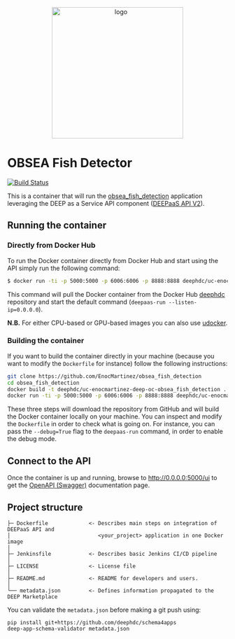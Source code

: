 <div align="center">
<img src="https://marketplace.deep-hybrid-datacloud.eu/images/logo-deep.png" alt="logo" width="300"/>
</div>

# OBSEA Fish Detector
[![Build Status](https://jenkins.indigo-datacloud.eu/buildStatus/icon?job=Pipeline-as-code/DEEP-OC-org/UC-EnocMartinez-DEEP-OC-obsea_fish_detector/master)](https://jenkins.indigo-datacloud.eu/job/Pipeline-as-code/job/DEEP-OC-org/job/UC-EnocMartinez-DEEP-OC-obsea_fish_detector/job/master)

This is a container that will run the [obsea_fish_detection](https://github.com/EnocMartinez/obsea_fish_detection) application leveraging the DEEP as a Service API component ([DEEPaaS API V2](https://github.com/indigo-dc/DEEPaaS)).

    
## Running the container

### Directly from Docker Hub

To run the Docker container directly from Docker Hub and start using the API simply run the following command:

```bash
$ docker run -ti -p 5000:5000 -p 6006:6006 -p 8888:8888 deephdc/uc-enocmartinez-deep-oc-obsea_fish_detection
```

This command will pull the Docker container from the Docker Hub [deephdc](https://hub.docker.com/u/deephdc/) repository and start the default command (`deepaas-run --listen-ip=0.0.0.0`).

**N.B.** For either CPU-based or GPU-based images you can also use [udocker](https://github.com/indigo-dc/udocker).

### Building the container

If you want to build the container directly in your machine (because you want to modify the `Dockerfile` for instance) follow the following instructions:
```bash
git clone https://github.com/EnocMartinez/obsea_fish_detection
cd obsea_fish_detection
docker build -t deephdc/uc-enocmartinez-deep-oc-obsea_fish_detection .
docker run -ti -p 5000:5000 -p 6006:6006 -p 8888:8888 deephdc/uc-enocmartinez-deep-oc-obsea_fish_detector
```

These three steps will download the repository from GitHub and will build the Docker container locally on your machine. You can inspect and modify the `Dockerfile` in order to check what is going on. For instance, you can pass the `--debug=True` flag to the `deepaas-run` command, in order to enable the debug mode.


## Connect to the API

Once the container is up and running, browse to http://0.0.0.0:5000/ui to get the [OpenAPI (Swagger)](https://www.openapis.org/) documentation page.


## Project structure
```
├─ Dockerfile             <- Describes main steps on integration of DEEPaaS API and
│                            <your_project> application in one Docker image
│
├─ Jenkinsfile            <- Describes basic Jenkins CI/CD pipeline
│
├─ LICENSE                <- License file
│
├─ README.md              <- README for developers and users.
│
└── metadata.json         <- Defines information propagated to the DEEP Marketplace
```

You can validate the `metadata.json` before making a git push using:
```shell
pip install git+https://github.com/deephdc/schema4apps
deep-app-schema-validator metadata.json
```
